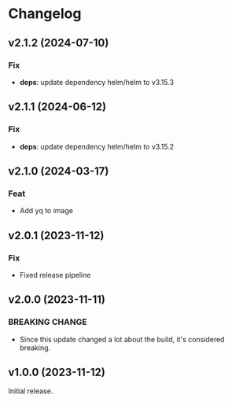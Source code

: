 # Changelog

## v2.1.2 (2024-07-10)

### Fix

- **deps**: update dependency helm/helm to v3.15.3

## v2.1.1 (2024-06-12)

### Fix

- **deps**: update dependency helm/helm to v3.15.2

## v2.1.0 (2024-03-17)

### Feat

- Add yq to image

## v2.0.1 (2023-11-12)

### Fix

- Fixed release pipeline

## v2.0.0 (2023-11-11)

### BREAKING CHANGE

- Since this update changed a lot about the build, it's
considered breaking.

## v1.0.0 (2023-11-12)

Initial release.
